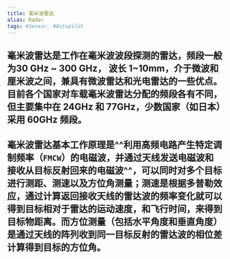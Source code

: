 ```yaml
---
title: 毫米波雷达
alias: Radar
tags: #Sensor, #Autopilot
---
```


## 毫米波雷达是工作在毫米波波段探测的雷达，频段一般为30 GHz ~ 300 GHz， 波长 1~10mm，介于微波和厘米波之间，兼具有微波雷达和光电雷达的一些优点。目前各个国家对车载毫米波雷达分配的频段各有不同，但主要集中在 24GHz 和 77GHz，少数国家（如日本）采用 60GHz 频段。
## 毫米波雷达基本工作原理是^^利用高频电路产生特定调制频率（`FMCW`）的电磁波，并通过天线发送电磁波和接收从目标反射回来的电磁波^^，可以同时对多个目标进行测距、测速以及方位角测量；**测速是根据多普勒效应**，通过计算返回接收天线的雷达波的频率变化就可以得到目标相对于雷达的运动速度，和飞行时间，来得到目标物距离。而**方位测量（包括水平角度和垂直角度）是通过天线的阵列收到同一目标反射的雷达波的相位差计算得到目标的方位角**。
